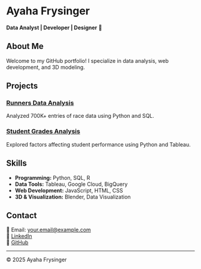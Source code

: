 # Ayaha Frysinger
**Data Analyst | Developer | Designer** 👾

## About Me
Welcome to my GitHub portfolio! I specialize in data analysis, web development, and 3D modeling.

## Projects

### [Runners Data Analysis](https://github.com/yourusername/runners-analysis)
Analyzed 700K+ entries of race data using Python and SQL.

### [Student Grades Analysis](https://github.com/yourusername/student-grades-analysis)
Explored factors affecting student performance using Python and Tableau.

## Skills
- **Programming:** Python, SQL, R
- **Data Tools:** Tableau, Google Cloud, BigQuery
- **Web Development:** JavaScript, HTML, CSS
- **3D & Visualization:** Blender, Data Visualization

## Contact
📧 Email: your.email@example.com  
💼 [LinkedIn](https://linkedin.com/in/yourusername)  
🐙 [GitHub](https://github.com/yourusername)  

---
© 2025 Ayaha Frysinger

